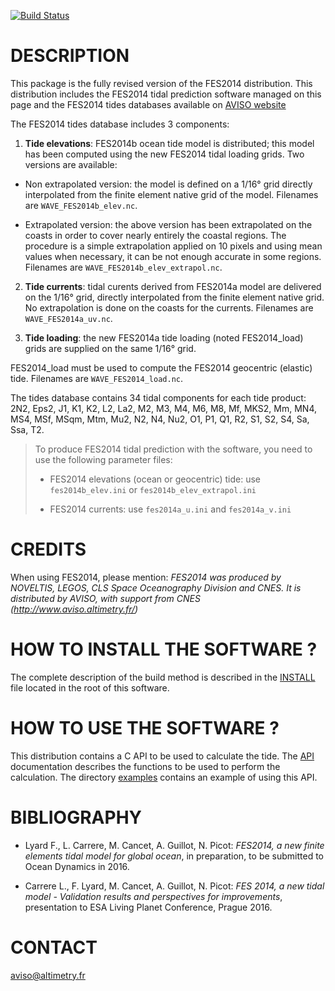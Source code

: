 [![Build Status](https://drone.io/bitbucket.org/cnes_aviso/fes/status.png)](https://drone.io/bitbucket.org/cnes_aviso/fes/latest)

# DESCRIPTION

This package is the fully revised version of the FES2014 distribution.
This distribution includes the FES2014 tidal prediction software managed on this
page and the FES2014 tides databases available on
[AVISO website](http://www.aviso.altimetry.fr/en/data/products/auxiliary-products/global-tide-fes/)

The FES2014 tides database includes 3 components:

1. **Tide elevations**: FES2014b ocean tide model is distributed; this model has
been computed using the new FES2014 tidal loading grids. Two versions
are available:

  * Non extrapolated version: the model is defined on a 1/16° grid directly
    interpolated from the finite element native grid of the model. Filenames
    are ``WAVE_FES2014b_elev.nc``.

  * Extrapolated version: the above version has been extrapolated on the
    coasts in order to cover nearly entirely the coastal regions. The
    procedure is a simple extrapolation applied on 10 pixels and using mean
    values when necessary, it can be not enough accurate in some regions.
    Filenames are ``WAVE_FES2014b_elev_extrapol.nc``.

2. **Tide currents**: tidal curents derived from FES2014a model are delivered on
the 1/16° grid, directly interpolated from the finite element native grid.
No extrapolation is done on the coasts for the currents. Filenames are
``WAVE_FES2014a_uv.nc``.

3. **Tide loading**: the new FES2014a tide loading (noted FES2014_load) grids
are supplied on the same 1/16° grid.

FES2014_load must be used to compute the FES2014 geocentric (elastic) tide.
Filenames are ``WAVE_FES2014_load.nc``.

The tides database contains 34 tidal components for each tide product: 2N2,
Eps2, J1, K1, K2, L2, La2, M2, M3, M4, M6, M8, Mf, MKS2, Mm, MN4, MS4, MSf,
MSqm, Mtm, Mu2, N2, N4, Nu2, O1, P1, Q1, R2, S1, S2, S4, Sa, Ssa, T2.

> To produce FES2014 tidal prediction with the software, you need to use
> the following parameter files:
> 
>   * FES2014 elevations (ocean or geocentric) tide: use
> `fes2014b_elev.ini`
>     or `fes2014b_elev_extrapol.ini`
> 
>   * FES2014 currents: use `fes2014a_u.ini` and `fes2014a_v.ini`

# CREDITS

When using FES2014, please mention: *FES2014 was produced by NOVELTIS, LEGOS,
CLS Space Oceanography Division and CNES. It is distributed by AVISO, with
support from CNES (http://www.aviso.altimetry.fr/)*

# HOW TO INSTALL THE SOFTWARE ?

The complete description of the build method is described in the
[INSTALL](INSTALL) file located in the root of this software.

# HOW TO USE THE SOFTWARE ?

This distribution contains a C API to be used to calculate the tide. The
[API](API.rst) documentation describes the functions to be used to
perform the calculation. The directory [examples](examples) contains an
example of using this API.

# BIBLIOGRAPHY

* Lyard F., L. Carrere, M. Cancet, A. Guillot, N. Picot: *FES2014, a new finite
  elements tidal model for global ocean*, in preparation, to be submitted to
  Ocean Dynamics in 2016.

* Carrere L., F. Lyard, M. Cancet, A. Guillot, N. Picot: *FES 2014, a new tidal
  model - Validation results and perspectives for improvements*, presentation to
  ESA Living Planet Conference, Prague 2016.

# CONTACT

aviso@altimetry.fr
